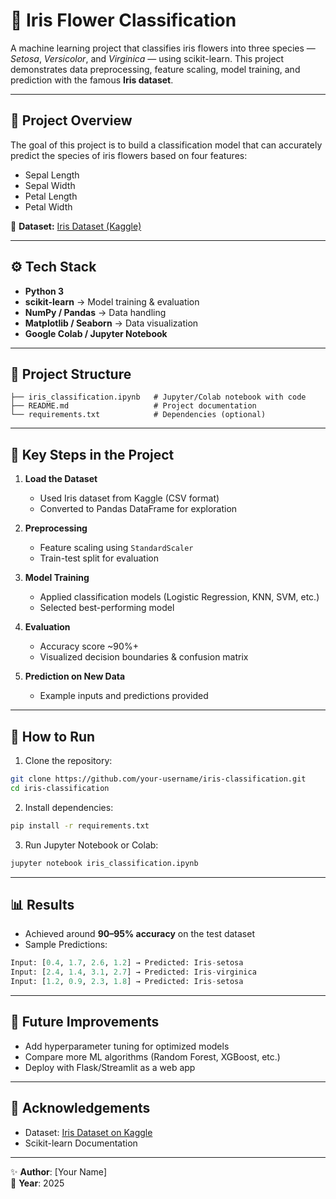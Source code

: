 # 🌸 Iris Flower Classification

A machine learning project that classifies iris flowers into three species — *Setosa*, *Versicolor*, and *Virginica* — using scikit-learn. This project demonstrates data preprocessing, feature scaling, model training, and prediction with the famous **Iris dataset**.

---

## 📌 Project Overview

The goal of this project is to build a classification model that can accurately predict the species of iris flowers based on four features:

- Sepal Length  
- Sepal Width  
- Petal Length  
- Petal Width  

📂 **Dataset:** [Iris Dataset (Kaggle)](https://www.kaggle.com/datasets/vikrishnan/iris-dataset?resource=download)

---

## ⚙️ Tech Stack

- **Python 3**  
- **scikit-learn** → Model training & evaluation  
- **NumPy / Pandas** → Data handling  
- **Matplotlib / Seaborn** → Data visualization  
- **Google Colab / Jupyter Notebook**  

---

## 📂 Project Structure

```
├── iris_classification.ipynb   # Jupyter/Colab notebook with code
├── README.md                   # Project documentation
└── requirements.txt            # Dependencies (optional)
```

---

## 🔑 Key Steps in the Project

1. **Load the Dataset**  
   - Used Iris dataset from Kaggle (CSV format)  
   - Converted to Pandas DataFrame for exploration  

2. **Preprocessing**  
   - Feature scaling using `StandardScaler`  
   - Train-test split for evaluation  

3. **Model Training**  
   - Applied classification models (Logistic Regression, KNN, SVM, etc.)  
   - Selected best-performing model  

4. **Evaluation**  
   - Accuracy score ~90%+  
   - Visualized decision boundaries & confusion matrix  

5. **Prediction on New Data**  
   - Example inputs and predictions provided  

---

## 🚀 How to Run

1. Clone the repository:  

```bash
git clone https://github.com/your-username/iris-classification.git
cd iris-classification
```

2. Install dependencies:  

```bash
pip install -r requirements.txt
```

3. Run Jupyter Notebook or Colab:  

```bash
jupyter notebook iris_classification.ipynb
```

---

## 📊 Results

- Achieved around **90–95% accuracy** on the test dataset  
- Sample Predictions:  

```python
Input: [0.4, 1.7, 2.6, 1.2] → Predicted: Iris-setosa  
Input: [2.4, 1.4, 3.1, 2.7] → Predicted: Iris-virginica  
Input: [1.2, 0.9, 2.3, 1.8] → Predicted: Iris-setosa  
```

---

## 📌 Future Improvements

- Add hyperparameter tuning for optimized models  
- Compare more ML algorithms (Random Forest, XGBoost, etc.)  
- Deploy with Flask/Streamlit as a web app  

---

## 🙌 Acknowledgements

- Dataset: [Iris Dataset on Kaggle](https://www.kaggle.com/datasets/vikrishnan/iris-dataset?resource=download)  
- Scikit-learn Documentation  

---

✨ **Author**: [Your Name]  
📅 **Year**: 2025  

